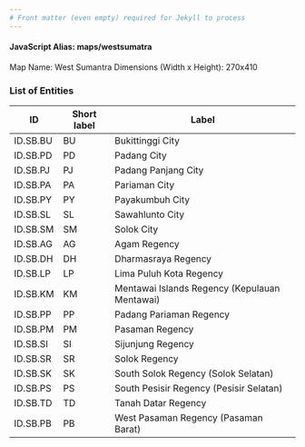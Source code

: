 ```yaml
---
# Front matter (even empty) required for Jekyll to process
---
```


#### JavaScript Alias: maps/westsumatra

Map Name: West Sumantra
Dimensions (Width x Height): 270x410





### List of Entities

ID | Short label | Label
---|---|---|
ID.SB.BU|BU|Bukittinggi City
ID.SB.PD|PD|Padang City
ID.SB.PJ|PJ|Padang Panjang City
ID.SB.PA|PA|Pariaman City
ID.SB.PY|PY|Payakumbuh City
ID.SB.SL|SL|Sawahlunto City
ID.SB.SM|SM|Solok City
ID.SB.AG|AG|Agam Regency
ID.SB.DH|DH|Dharmasraya Regency
ID.SB.LP|LP|Lima Puluh Kota Regency
ID.SB.KM|KM|Mentawai Islands Regency (Kepulauan Mentawai)
ID.SB.PP|PP|Padang Pariaman Regency
ID.SB.PM|PM|Pasaman Regency
ID.SB.SI|SI|Sijunjung Regency
ID.SB.SR|SR|Solok Regency
ID.SB.SK|SK|South Solok Regency (Solok Selatan)
ID.SB.PS|PS|South Pesisir Regency (Pesisir Selatan)
ID.SB.TD|TD|Tanah Datar Regency
ID.SB.PB|PB|West Pasaman Regency (Pasaman Barat)